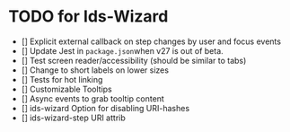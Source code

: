 # TODO for Ids-Wizard

- [] Explicit external callback on step changes by user and focus events
- [] Update Jest in `package.json`when v27 is out of beta.
- [] Test screen reader/accessibility (should be similar to tabs)
- [] Change to short labels on lower sizes
- [] Tests for hot linking
- [] Customizable Tooltips
- [] Async events to grab tooltip content
- [] ids-wizard Option for disabling URI-hashes
- [] ids-wizard-step URI attrib